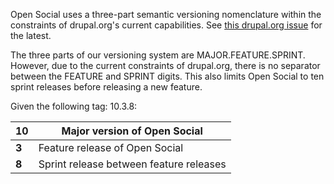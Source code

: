 Open Social uses a three-part semantic versioning nomenclature within the constraints of drupal.org's current capabilities. See [this drupal.org issue](https://www.drupal.org/node/1612910) for the latest.

The three parts of our versioning system are MAJOR.FEATURE.SPRINT. However, due to the current constraints of drupal.org, there is no separator between the FEATURE and SPRINT digits. This also limits Open Social to ten sprint releases before releasing a new feature.

Given the following tag: 10.3.8:

| **10** | Major version of Open Social            |
| ------ | --------------------------------------- |
| **3**  | Feature release of Open Social          |
| **8**  | Sprint release between feature releases |